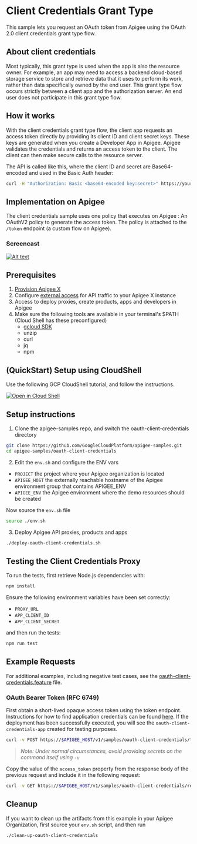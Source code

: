 # Client Credentials Grant Type

This sample lets you request an OAuth token from Apigee using the OAuth 2.0 client credentials grant type flow.

## About client credentials

Most typically, this grant type is used when the app is also the resource owner. For example, an app may need to access a backend cloud-based storage service to store and retrieve data that it uses to perform its work, rather than data specifically owned by the end user. This grant type flow occurs strictly between a client app and the authorization server. An end user does not participate in this grant type flow.

## How it works

With the client credentials grant type flow, the client app requests an access token directly by providing its client ID and client secret keys. These keys are generated when you create a Developer App in Apigee. Apigee validates the credentials and returns an access token to the client. The client can then make secure calls to the resource server.

The API is called like this, where the client ID and secret are Base64-encoded and used in the Basic Auth header:

```bash
curl -H "Authorization: Basic <base64-encoded key:secret>" https://your-api-url.com/oauth/token?grant_type=client_credentials
```

## Implementation on Apigee

The client credentials sample uses one policy that executes on Apigee : An OAuthV2 policy to generate the access token. The policy is attached to the `/token` endpoint (a custom flow on Apigee).

### Screencast

[![Alt text](https://img.youtube.com/vi/8DWRIPuJxvk/0.jpg)](https://www.youtube.com/watch?v=8DWRIPuJxvk)

## Prerequisites

1. [Provision Apigee X](https://cloud.google.com/apigee/docs/api-platform/get-started/provisioning-intro)
2. Configure [external access](https://cloud.google.com/apigee/docs/api-platform/get-started/configure-routing#external-access) for API traffic to your Apigee X instance
3. Access to deploy proxies, create products, apps and developers in Apigee
4. Make sure the following tools are available in your terminal's $PATH (Cloud Shell has these preconfigured)
    * [gcloud SDK](https://cloud.google.com/sdk/docs/install)
    * unzip
    * curl
    * jq
    * npm

## (QuickStart) Setup using CloudShell

Use the following GCP CloudShell tutorial, and follow the instructions.

[![Open in Cloud Shell](https://gstatic.com/cloudssh/images/open-btn.png)](https://ssh.cloud.google.com/cloudshell/open?cloudshell_git_repo=https://github.com/GoogleCloudPlatform/apigee-samples&cloudshell_git_branch=main&cloudshell_workspace=.&cloudshell_tutorial=oauth-client-credentials/docs/cloudshell-tutorial.md)

## Setup instructions

1. Clone the apigee-samples repo, and switch the oauth-client-credentials directory

```bash
git clone https://github.com/GoogleCloudPlatform/apigee-samples.git
cd apigee-samples/oauth-client-credentials
```

2. Edit the `env.sh` and configure the ENV vars

* `PROJECT` the project where your Apigee organization is located
* `APIGEE_HOST` the externally reachable hostname of the Apigee environment group that contains APIGEE_ENV
* `APIGEE_ENV` the Apigee environment where the demo resources should be created

Now source the `env.sh` file

```bash
source ./env.sh
```

3. Deploy Apigee API proxies, products and apps

```bash
./deploy-oauth-client-credentials.sh
```

## Testing the Client Credentials Proxy

To run the tests, first retrieve Node.js dependencies with:

```bash
npm install
```

Ensure the following environment variables have been set correctly:

* `PROXY_URL`
* `APP_CLIENT_ID`
* `APP_CLIENT_SECRET`

and then run the tests:

```bash
npm run test
```

## Example Requests

For additional examples, including negative test cases,
see the [oauth-client-credentials.feature](./test/integration/features/oauth-client-credentials.feature) file.

### OAuth Bearer Token (RFC 6749)

First obtain a short-lived opaque access token using the token endpoint. Instructions for how to find
application credentials can be found [here](https://cloud.google.com/apigee/docs/api-platform/publish/creating-apps-surface-your-api#view-api-key).
If the deployment has been successfully executed, you will see the `oauth-client-credentials-app` created for testing purposes.

```bash
curl -v POST https://$APIGEE_HOST/v1/samples/oauth-client-credentials/token -u $APP_CLIENT_ID:$APP_CLIENT_SECRET -d "grant_type=client_credentials"
```

> _Note: Under normal circumstances, avoid providing secrets on the command itself using `-u`_

Copy the value of the `access_token` property from the response body of the previous request and include it in the following request:

```bash
curl -v GET https://$APIGEE_HOST/v1/samples/oauth-client-credentials/resource -H "Authorization: Bearer access_token"
```

## Cleanup

If you want to clean up the artifacts from this example in your Apigee Organization, first source your `env.sh` script, and then run

```bash
./clean-up-oauth-client-credentials
```

